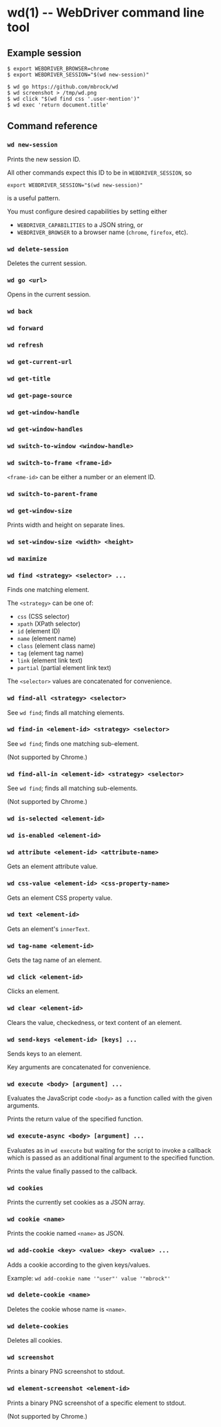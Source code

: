 # wd(1) -- WebDriver command line tool

## Example session

    $ export WEBDRIVER_BROWSER=chrome
    $ export WEBDRIVER_SESSION="$(wd new-session)"

    $ wd go https://github.com/mbrock/wd
    $ wd screenshot > /tmp/wd.png
    $ wd click "$(wd find css '.user-mention')"
    $ wd exec 'return document.title'

## Command reference

### `wd new-session`

Prints the new session ID.

All other commands expect this ID to be in `WEBDRIVER_SESSION`, so

    export WEBDRIVER_SESSION="$(wd new-session)"

is a useful pattern.

You must configure desired capabilities by setting either

  - `WEBDRIVER_CAPABILITIES` to a JSON string, or
  - `WEBDRIVER_BROWSER` to a browser name (`chrome`, `firefox`, etc).

### `wd delete-session`

Deletes the current session.

### `wd go <url>`

Opens <url> in the current session.

### `wd back`
### `wd forward`
### `wd refresh`

### `wd get-current-url`
### `wd get-title`
### `wd get-page-source`

### `wd get-window-handle`
### `wd get-window-handles`

### `wd switch-to-window <window-handle>`

### `wd switch-to-frame <frame-id>`

`<frame-id>` can be either a number or an element ID.

### `wd switch-to-parent-frame`

### `wd get-window-size`

Prints width and height on separate lines.

### `wd set-window-size <width> <height>`

### `wd maximize`

### `wd find <strategy> <selector> ...`

Finds one matching element.

The `<strategy>` can be one of:

  - `css` (CSS selector)
  - `xpath` (XPath selector)
  - `id` (element ID)
  - `name` (element name)
  - `class` (element class name)
  - `tag` (element tag name)
  - `link` (element link text)
  - `partial` (partial element link text)

The `<selector>` values are concatenated for convenience.

### `wd find-all <strategy> <selector>`

See `wd find`; finds all matching elements.

### `wd find-in <element-id> <strategy> <selector>`

See `wd find`; finds one matching sub-element.

(Not supported by Chrome.)

### `wd find-all-in <element-id> <strategy> <selector>`

See `wd find`; finds all matching sub-elements.

(Not supported by Chrome.)

### `wd is-selected <element-id>`
### `wd is-enabled <element-id>`

### `wd attribute <element-id> <attribute-name>`

Gets an element attribute value.

### `wd css-value <element-id> <css-property-name>`

Gets an element CSS property value.

### `wd text <element-id>`

Gets an element's `innerText`.

### `wd tag-name <element-id>`

Gets the tag name of an element.

### `wd click <element-id>`

Clicks an element.

### `wd clear <element-id>`

Clears the value, checkedness, or text content of an element.

### `wd send-keys <element-id> [keys] ...`

Sends keys to an element.

Key arguments are concatenated for convenience.

### `wd execute <body> [argument] ...`

Evaluates the JavaScript code `<body>` as a function called with the
given arguments.

Prints the return value of the specified function.

### `wd execute-async <body> [argument] ...`

Evaluates as in `wd execute` but waiting for the script to invoke a callback
which is passed as an additional final argument to the specified function.

Prints the value finally passed to the callback.

### `wd cookies`

Prints the currently set cookies as a JSON array.

### `wd cookie <name>`

Prints the cookie named `<name>` as JSON.

### `wd add-cookie <key> <value> <key> <value> ...`

Adds a cookie according to the given keys/values.

Example: `wd add-cookie name '"user"' value '"mbrock"'`

### `wd delete-cookie <name>`

Deletes the cookie whose name is `<name>`.

### `wd delete-cookies`

Deletes all cookies.

### `wd screenshot`

Prints a binary PNG screenshot to stdout.

### `wd element-screenshot <element-id>`

Prints a binary PNG screenshot of a specific element to stdout.

(Not supported by Chrome.)

